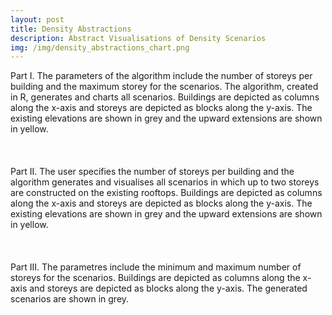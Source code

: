 ```yaml
---
layout: post
title: Density Abstractions
description: Abstract Visualisations of Density Scenarios
img: /img/density_abstractions_chart.png
---
```


<div class="col">
	<img class="col" src="{{ site.baseurl }}/img/density_abstractions_i.png" alt="" title=""/>
</div>

<div class="col three caption">
	Part I. The parameters of the algorithm include the number of storeys per building and the maximum storey for the scenarios. The algorithm, created in R, generates and charts all scenarios. Buildings are depicted as columns along the x-axis and storeys are depicted as blocks along the y-axis. The existing elevations are shown in grey and the upward extensions are shown in yellow.
</div>

<br>
<br>
<br>

<div class="col">
	<img class="col" src="{{ site.baseurl }}/img/density_abstractions_ii.png" alt="" title=""/>
</div>

<div class="col three caption">
	Part II. The user specifies the number of storeys per building and the algorithm generates and visualises all scenarios in which up to two storeys are constructed on the existing rooftops. Buildings are depicted as columns along the x-axis and storeys are depicted as blocks along the y-axis. The existing elevations are shown in grey and the upward extensions are shown in yellow.
</div>

<br>
<br>
<br>

<div class="col">
	<img class="col" src="{{ site.baseurl }}/img/density_abstractions_iii.png" alt="" title=""/>
</div>

<div class="col three caption">
	Part III. The parametres include the minimum and maximum number of storeys for the scenarios. Buildings are depicted as columns along the x-axis and storeys are depicted as blocks along the y-axis. The generated scenarios are shown in grey.
</div>
